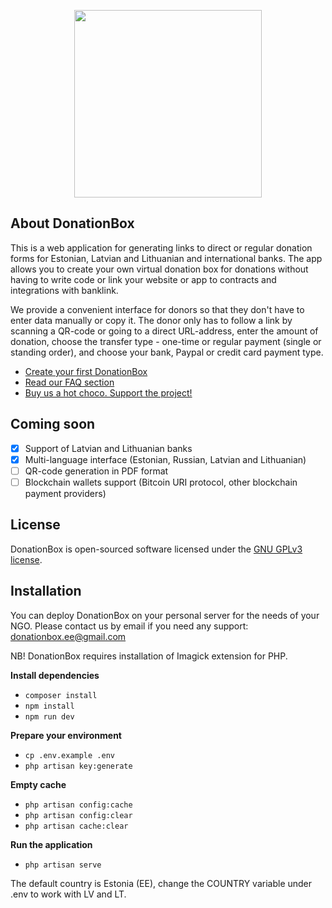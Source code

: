 <p align="center"><a href="https://donationbox.ee/" target="_blank"><img src="https://donationbox.ee/img/db-logo-fl.png" width="300"></a></p>

## About DonationBox
This is a web application for generating links to direct or regular donation forms for Estonian, Latvian and Lithuanian and international banks. The app allows you to create your own virtual donation box for donations without having to write code or link your website or app to contracts and integrations with banklink.

We provide a convenient interface for donors so that they don't have to enter data manually or copy it. The donor only has to follow a link by scanning a QR-code or going to a direct URL-address, enter the amount of donation, choose the transfer type - one-time or regular payment (single or standing order), and choose your bank, Paypal or credit card payment type.

- [Create your first DonationBox](https://donationbox.ee)
- [Read our FAQ section](https://donationbox.ee/about)
- [Buy us a hot choco. Support the project!](https://donationbox.ee/donation?campaign_title=Support+Donationbox.ee&detail=Annetus+donationbox.ee&payee=Pavel+Flei%C5%A1er&iban=EE614204278622417401&pp=pfleiser&rev=pavelvtd)

## Coming soon
- [x] Support of Latvian and Lithuanian banks
- [x] Multi-language interface (Estonian, Russian, Latvian and Lithuanian)
- [ ] QR-code generation in PDF format
- [ ] Blockchain wallets support (Bitcoin URI protocol, other blockchain payment providers)

## License
DonationBox is open-sourced software licensed under the [GNU GPLv3 license](https://spdx.org/licenses/GPL-3.0-or-later.html).

## Installation
You can deploy DonationBox on your personal server for the needs of your NGO. Please contact us by email if you need any support: [donationbox.ee@gmail.com](mailto:donationbox.ee@gmail.com)

NB! DonationBox requires installation of Imagick extension for PHP.

**Install dependencies**
- `composer install`
- `npm install`
- `npm run dev`

**Prepare your environment**
- `cp .env.example .env`
- `php artisan key:generate`

**Empty cache**
- `php artisan config:cache`
- `php artisan config:clear`
- `php artisan cache:clear`

**Run the application**
- `php artisan serve`

The default country is Estonia (EE), change the COUNTRY variable under .env to work with LV and LT.
